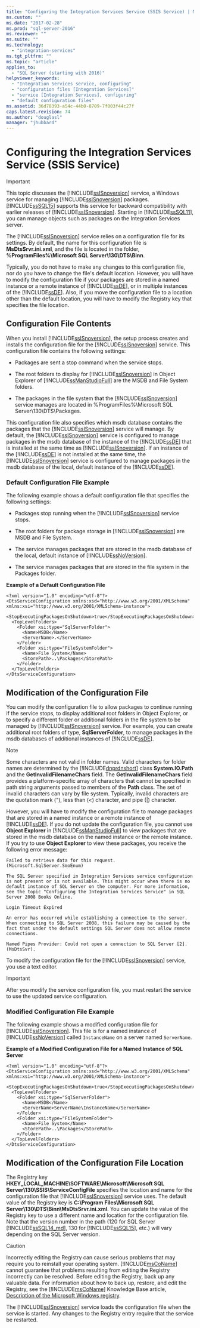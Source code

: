 ```yaml
---
title: "Configuring the Integration Services Service (SSIS Service) | Microsoft Docs"
ms.custom: ""
ms.date: "2017-02-28"
ms.prod: "sql-server-2016"
ms.reviewer: ""
ms.suite: ""
ms.technology: 
  - "integration-services"
ms.tgt_pltfrm: ""
ms.topic: "article"
applies_to: 
  - "SQL Server (starting with 2016)"
helpviewer_keywords: 
  - "Integration Services service, configuring"
  - "configuration files [Integration Services]"
  - "service [Integration Services], configuring"
  - "default configuration files"
ms.assetid: 36d78393-a54c-44b0-8709-7f003f44c27f
caps.latest.revision: 74
ms.author: "douglasl"
manager: "jhubbard"
---
```

# Configuring the Integration Services Service (SSIS Service)
    
> [!IMPORTANT]  
>  This topic discusses the [!INCLUDE[ssISnoversion](../../advanced-analytics/r-services/includes/ssisnoversion-md.md)] service, a Windows service for managing [!INCLUDE[ssISnoversion](../../advanced-analytics/r-services/includes/ssisnoversion-md.md)] packages.  [!INCLUDE[ssSQL15](../../analysis-services/powershell/includes/sssql15-md.md)] supports this service for backward compatibility with earlier releases of [!INCLUDE[ssISnoversion](../../advanced-analytics/r-services/includes/ssisnoversion-md.md)]. Starting in [!INCLUDE[ssSQL11](../../analysis-services/includes/sssql11-md.md)], you can manage objects such as packages on the Integration Services server.  
  
 The [!INCLUDE[ssISnoversion](../../advanced-analytics/r-services/includes/ssisnoversion-md.md)] service relies on a configuration file for its settings. By default, the name for this configuration file is **MsDtsSrvr.ini.xml**, and the file is located in the folder, **%ProgramFiles%\Microsoft SQL Server\130\DTS\Binn**.   
  
 Typically, you do not have to make any changes to this configuration file, nor do you have to change the file's default location. However, you will have to modify the configuration file if your packages are stored in a named instance or a remote instance of [!INCLUDE[ssDE](../../analysis-services/instances/install/windows/includes/ssde-md.md)], or in multiple instances of the [!INCLUDE[ssDE](../../analysis-services/instances/install/windows/includes/ssde-md.md)]. Also, if you move the configuration file to a location other than the default location, you will have to modify the Registry key that specifies the file location.  
  
## Configuration File Contents  
 When you install [!INCLUDE[ssISnoversion](../../advanced-analytics/r-services/includes/ssisnoversion-md.md)], the setup process creates and installs the configuration file for the [!INCLUDE[ssISnoversion](../../advanced-analytics/r-services/includes/ssisnoversion-md.md)] service. This configuration file contains the following settings:  
  
-   Packages are sent a stop command when the service stops.  
  
-   The root folders to display for [!INCLUDE[ssISnoversion](../../advanced-analytics/r-services/includes/ssisnoversion-md.md)] in Object Explorer of [!INCLUDE[ssManStudioFull](../../advanced-analytics/r-services/includes/ssmanstudiofull-md.md)] are the MSDB and File System folders.  
  
-   The packages in the file system that the [!INCLUDE[ssISnoversion](../../advanced-analytics/r-services/includes/ssisnoversion-md.md)] service manages are located in %ProgramFiles%\Microsoft SQL Server\130\DTS\Packages.  
  
 This configuration file also specifies which msdb database contains the packages that the [!INCLUDE[ssISnoversion](../../advanced-analytics/r-services/includes/ssisnoversion-md.md)] service will manage. By default, the [!INCLUDE[ssISnoversion](../../advanced-analytics/r-services/includes/ssisnoversion-md.md)] service is configured to manage packages in the msdb database of the instance of the [!INCLUDE[ssDE](../../analysis-services/instances/install/windows/includes/ssde-md.md)] that is installed at the same time as [!INCLUDE[ssISnoversion](../../advanced-analytics/r-services/includes/ssisnoversion-md.md)]. If an instance of the [!INCLUDE[ssDE](../../analysis-services/instances/install/windows/includes/ssde-md.md)] is not installed at the same time, the [!INCLUDE[ssISnoversion](../../advanced-analytics/r-services/includes/ssisnoversion-md.md)] service is configured to manage packages in the msdb database of the local, default instance of the [!INCLUDE[ssDE](../../analysis-services/instances/install/windows/includes/ssde-md.md)].  
  
### Default Configuration File Example  
 The following example shows a default configuration file that specifies the following settings:  
  
-   Packages stop running when the [!INCLUDE[ssISnoversion](../../advanced-analytics/r-services/includes/ssisnoversion-md.md)] service stops.  
  
-   The root folders for package storage in [!INCLUDE[ssISnoversion](../../advanced-analytics/r-services/includes/ssisnoversion-md.md)] are MSDB and File System.  
  
-   The service manages packages that are stored in the msdb database of the local, default instance of [!INCLUDE[ssNoVersion](../../advanced-analytics/r-services/includes/ssnoversion-md.md)].  
  
-   The service manages packages that are stored in the file system in the Packages folder.  
  
 **Example of a Default Configuration File**  
  
```  
<?xml version="1.0" encoding="utf-8"?>  
<DtsServiceConfiguration xmlns:xsd="http://www.w3.org/2001/XMLSchema" xmlns:xsi="http://www.w3.org/2001/XMLSchema-instance">  
  <StopExecutingPackagesOnShutdown>true</StopExecutingPackagesOnShutdown>  
  <TopLevelFolders>  
    <Folder xsi:type="SqlServerFolder">  
      <Name>MSDB</Name>  
      <ServerName>.</ServerName>  
    </Folder>  
    <Folder xsi:type="FileSystemFolder">  
      <Name>File System</Name>  
      <StorePath>..\Packages</StorePath>  
    </Folder>  
  </TopLevelFolders>    
</DtsServiceConfiguration>  
```  
  
## Modification of the Configuration File  
 You can modify the configuration file to allow packages to continue running if the service stops, to display additional root folders in Object Explorer, or to specify a different folder or additional folders in the file system to be managed by [!INCLUDE[ssISnoversion](../../advanced-analytics/r-services/includes/ssisnoversion-md.md)] service. For example, you can create additional root folders of type, **SqlServerFolder**, to manage packages in the msdb databases of additional instances of [!INCLUDE[ssDE](../../analysis-services/instances/install/windows/includes/ssde-md.md)].  
  
> [!NOTE]  
>  Some characters are not valid in folder names. Valid characters for folder names are determined by the [!INCLUDE[dnprdnshort](../../analysis-services/multidimensional-models/includes/dnprdnshort-md.md)] class **System.IO.Path** and the **GetInvalidFilenameChars** field. The **GetInvalidFilenameChars** field provides a platform-specific array of characters that cannot be specified in path string arguments passed to members of the **Path** class. The set of invalid characters can vary by file system. Typically, invalid characters are the quotation mark ("), less than (<) character, and pipe (|) character.  
  
 However, you will have to modify the configuration file to manage packages that are stored in a named instance or a remote instance of [!INCLUDE[ssDE](../../analysis-services/instances/install/windows/includes/ssde-md.md)]. If you do not update the configuration file, you cannot use **Object Explorer** in [!INCLUDE[ssManStudioFull](../../advanced-analytics/r-services/includes/ssmanstudiofull-md.md)] to view packages that are stored in the msdb database on the named instance or the remote instance. If you try to use **Object Explorer** to view these packages, you receive the following error message:  
  
 `Failed to retrieve data for this request. (Microsoft.SqlServer.SmoEnum)`  
  
 `The SQL Server specified in Integration Services service configuration is not present or is not available. This might occur when there is no default instance of SQL Server on the computer. For more information, see the topic "Configuring the Integration Services Service" in SQL Server 2008 Books Online.`  
  
 `Login Timeout Expired`  
  
 `An error has occurred while establishing a connection to the server. When connecting to SQL Server 2008, this failure may be caused by the fact that under the default settings SQL Server does not allow remote connections.`  
  
 `Named Pipes Provider: Could not open a connection to SQL Server [2]. (MsDtsSvr).`  
  
 To modify the configuration file for the [!INCLUDE[ssISnoversion](../../advanced-analytics/r-services/includes/ssisnoversion-md.md)] service, you use a text editor.  
  
> [!IMPORTANT]  
>  After you modify the service configuration file, you must restart the service to use the updated service configuration.  
  
### Modified Configuration File Example  
 The following example shows a modified configuration file for [!INCLUDE[ssISnoversion](../../advanced-analytics/r-services/includes/ssisnoversion-md.md)]. This file is for a named instance of [!INCLUDE[ssNoVersion](../../advanced-analytics/r-services/includes/ssnoversion-md.md)] called `InstanceName` on a server named `ServerName`.  
  
 **Example of a Modified Configuration File for a Named Instance of SQL Server**  
  
```  
<?xml version="1.0" encoding="utf-8"?>  
<DtsServiceConfiguration xmlns:xsd="http://www.w3.org/2001/XMLSchema" xmlns:xsi="http://www.w3.org/2001/XMLSchema-instance">  
  <StopExecutingPackagesOnShutdown>true</StopExecutingPackagesOnShutdown>  
  <TopLevelFolders>  
    <Folder xsi:type="SqlServerFolder">  
      <Name>MSDB</Name>  
      <ServerName>ServerName\InstanceName</ServerName>  
    </Folder>  
    <Folder xsi:type="FileSystemFolder">  
      <Name>File System</Name>  
      <StorePath>..\Packages</StorePath>  
    </Folder>  
  </TopLevelFolders>    
</DtsServiceConfiguration>  
```  
  
## Modification of the Configuration File Location  
 The Registry key **HKEY_LOCAL_MACHINE\SOFTWARE\Microsoft\Microsoft SQL Server\130\SSIS\ServiceConfigFile** specifies the location and name for the configuration file that [!INCLUDE[ssISnoversion](../../advanced-analytics/r-services/includes/ssisnoversion-md.md)] service uses. The default value of the Registry key is **C:\Program Files\Microsoft SQL Server\130\DTS\Binn\MsDtsSrvr.ini.xml**. You can update the value of the Registry key to use a different name and location for the configuration file. Note that the version number in the path (120 for SQL Server  [!INCLUDE[ssSQL14_md](../../analysis-services/includes/sssql14-md.md)], 130 for  [!INCLUDE[ssSQL15](../../analysis-services/powershell/includes/sssql15-md.md)], etc.) will vary depending on the SQL Server version.
  
> [!CAUTION]  
>  Incorrectly editing the Registry can cause serious problems that may require you to reinstall your operating system. [!INCLUDE[msCoName](../../advanced-analytics/r-services/tutorials/includes/msconame-md.md)] cannot guarantee that problems resulting from editing the Registry incorrectly can be resolved. Before editing the Registry, back up any valuable data. For information about how to back up, restore, and edit the Registry, see the [!INCLUDE[msCoName](../../advanced-analytics/r-services/tutorials/includes/msconame-md.md)] Knowledge Base article, [Description of the Microsoft Windows registry](http://support.microsoft.com/kb/256986).  
  
 The [!INCLUDE[ssISnoversion](../../advanced-analytics/r-services/includes/ssisnoversion-md.md)] service loads the configuration file when the service is started. Any changes to the Registry entry require that the service be restarted.  
  
  